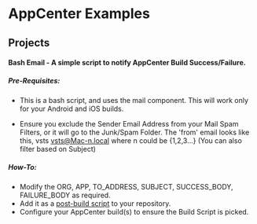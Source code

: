 # AppCenter Examples

## Projects

#### Bash Email - A simple script to notify AppCenter Build Success/Failure.

##### Pre-Requisites: 

* This is a bash script, and uses the mail component. This will work only for your Android and iOS builds.

* Ensure you exclude the Sender Email Address from your Mail Spam Filters, or it will go to the Junk/Spam Folder. The 'from' email looks like this, vsts <vsts@Mac-n.local> where n could be {1,2,3...} 
(You can also filter based on Subject)


##### How-To: 

* Modify the ORG, APP, TO_ADDRESS, SUBJECT, SUCCESS_BODY, FAILURE_BODY as required. 
* Add it as a [post-build script](https://docs.microsoft.com/en-us/appcenter/build/custom/scripts/#post-build) to your repository.
* Configure your AppCenter build(s) to ensure the Build Script is picked.

